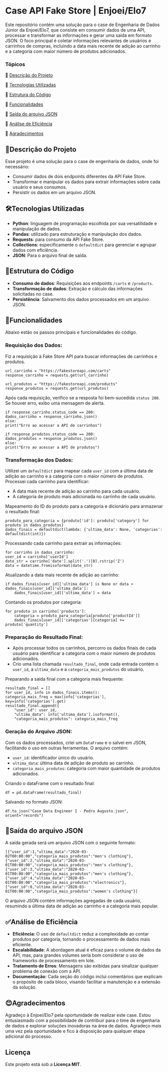 # Case API Fake Store | Enjoei/Elo7
Este repositório contém uma solução para o case de Engenharia de Dados Júnior da Enjoei/Elo7, que consiste em consumir dados de uma API, processar e transformar as informações e gerar uma saída em formato JSON. O foco principal é coletar informações relevantes de usuários e carrinhos de compras, incluindo a data mais recente de adição ao carrinho e a categoria com maior número de produtos adicionados.

### Tópicos 
:small_blue_diamond: [Descrição do Projeto](#descrição-do-projeto)

:small_blue_diamond: [Tecnologias Utilizadas](#tecnologias-utilizadas)

:small_blue_diamond: [Estrutura do Código](#estrutura-do-código)

:small_blue_diamond: [Funcionalidades](#funcionalidades)

:small_blue_diamond: [Saída do arquivo JSON](#saída-do-arquivo-json)

:small_blue_diamond: [Análise de Eficiência](#análise-de-eficiência)

:small_blue_diamond: [Agradecimentos](#agradecimentos)

## 🎯Descrição do Projeto
Esse projeto é uma solução para o case de engenharia de dados, onde foi necessário:
- Consumir dados de dois endpoints diferentes da API Fake Store.
- Transformar e manipular os dados para extrair informações sobre cada usuário e seus consumos.
- Persistir os dados em um arquivo JSON.

## 🛠Tecnologias Utilizadas
- **Python**: linguagem de programação escolhida por sua versatilidade e manipulação de dados.
- **Pandas**: utilizado para estruturação e manipulação dos dados.
- **Requests**: para consumo da API Fake Store.
- **Collections**: especificamente o `defaultdict` para gerenciar e agrupar dados com eficiência.
- **JSON**: Para o arquivo final de saída.

## 📄Estrutura do Código
- **Consumo de dados**: Requisições aos endpoints `/carts` e `/products`.
- **Transformação de dados**: Extração e cálculo das informações solicitadas no case.
- **Persistência**: Salvamento dos dados processados em um arquivo JSON.

## 🚀Funcionalidades
Abaixo estão os passos principais e funcionalidades do código.

### Requisição dos Dados:
Fiz a requisição à Fake Store API para buscar informações de carrinhos e produtos.

    url_carrinho = "https://fakestoreapi.com/carts"
    response_carrinho = requests.get(url_carrinho)

    url_produtos = "https://fakestoreapi.com/products"
    response_produtos = requests.get(url_produtos)

Após cada requisição, verifico se a resposta foi bem-sucedida `status 200`. Se houver erro, exibo uma mensagem de alerta.

    if response_carrinho.status_code == 200:
    dados_carrinho = response_carrinho.json()
    else:
    print("Erro ao acessar a API de carrinhos")
    
    if response_produtos.status_code == 200:
    dados_produtos = response_produtos.json()
    else:
    print("Erro ao acessar a API de produtos")

### Transformação dos Dados:
Utilizei um `defaultdict` para mapear cada `user_id` com a última data de adição ao carrinho e a categoria com o maior número de produtos.
Processei cada carrinho para identificar:
- A data mais recente de adição ao carrinho para cada usuário.
- A categoria de produto mais adicionada no carrinho de cada usuário.

Mapeamento do ID do produto para a categoria e dicionário para armazenar o resultado final:

    produto_para_categoria = {produto['id']: produto['category'] for produto in dados_produtos}
    dados_finais = defaultdict(lambda: {'ultima_data': None, 'categorias': defaultdict(int)})

Processando cada carrinho para extrair as informações:

    for carrinho in dados_carrinho:
    user_id = carrinho['userId']
    date_str = carrinho['date'].split('.')[0].rstrip('Z')
    data = datetime.fromisoformat(date_str)

Atualizando a data mais recente de adição ao carrinho:
    
    if dados_finais[user_id]['ultima_data'] is None or data > dados_finais[user_id]['ultima_data']:
        dados_finais[user_id]['ultima_data'] = data

Contando os produtos por categoria:
    
    for produto in carrinho['products']:
        categoria = produto_para_categoria[produto['productId']]
        dados_finais[user_id]['categorias'][categoria] += produto['quantity']

### Preparação do Resultado Final:
- Após processar todos os carrinhos, percorro os dados finais de cada usuário para identificar a categoria com o maior número de produtos adicionados.
- Crio uma lista chamada `resultado_final`, onde cada entrada contém o `user_id`, a `ultima_data` e a `categoria_mais_produtos` do usuário.

Preparando a saída final com a categoria mais frequente:

    resultado_final = []
    for user_id, info in dados_finais.items():
    categoria_mais_freq = max(info['categorias'], key=info['categorias'].get)
    resultado_final.append({
        "user_id": user_id,
        "ultima_data": info['ultima_data'].isoformat(),
        "categoria_mais_produtos": categoria_mais_freq

### Geração do Arquivo JSON:
Com os dados processados, criei um `DataFrame` e o salvei em JSON, facilitando o uso em outras ferramentas.
O arquivo contém:
-   `user_id`: identificador único do usuário.
-   `ultima_data`: última data de adição de produto ao carrinho.
-   `categoria_mais_produtos`: categoria com maior quantidade de produtos adicionados.

Criando o dataFrame com o resultado final:
        
    df = pd.dataFrame(resultado_final)

Salvando no formato JSON:

    df.to_json("Case Data Engineer I - Pedro Augusto.json", orient="records")

## 💾Saída do arquivo JSON
A saída gerada será um arquivo JSON com o seguinte formato:

    [{"user_id":1,"ultima_data":"2020-03-02T00:00:00","categoria_mais_produtos":"men's clothing"},{"user_id":2,"ultima_data":"2020-03-01T00:00:00","categoria_mais_produtos":"men's clothing"},{"user_id":3,"ultima_data":"2020-03-01T00:00:00","categoria_mais_produtos":"men's clothing"},{"user_id":4,"ultima_data":"2020-03-01T00:00:00","categoria_mais_produtos":"electronics"},{"user_id":8,"ultima_data":"2020-03-01T00:00:00","categoria_mais_produtos":"women's clothing"}]

O arquivo JSON contém informações agregadas de cada usuário, resumindo a última data de adição ao carrinho e a categoria mais popular.

## ✅Análise de Eficiência
- **Eficiência**: O uso de `defaultdict` reduz a complexidade ao contar produtos por categoria, tornando o processamento de dados mais eficiente.
- **Escalabilidade**: A abordagem atual é eficaz para o volume de dados da API, mas, para grandes volumes seria bom considerar o uso de frameworks de processamento em lote.
- **Tratamento de Erros**: Mensagens são exibidas para sinalizar qualquer problema de conexão com a API.
- **Documentação**: Cada seção do código inclui comentários que explicam o propósito de cada bloco, visando facilitar a manutenção e a extensão da solução.

## 😊Agradecimentos
Agradeço à Enjoei/Elo7 pela oportunidade de realizar este case. Estou entusiasmado com a possibilidade de contribuir para o time de engenharia de dados e explorar soluções inovadoras na área de dados.
Agradeço mais uma vez pela oportunidade e fico à disposição para qualquer etapa adicional do processo.

## Licença
Este projeto está sob a **Licença MIT**.
